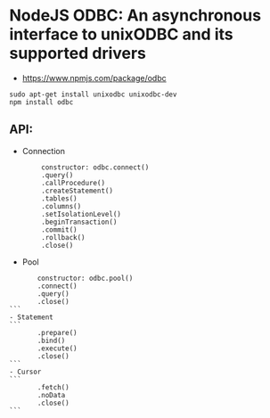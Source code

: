 # NodeJS ODBC: An asynchronous interface to unixODBC and its supported drivers
- https://www.npmjs.com/package/odbc
```
sudo apt-get install unixodbc unixodbc-dev
npm install odbc
```

## API:
- Connection
```
        constructor: odbc.connect()
        .query()
        .callProcedure()
        .createStatement()
        .tables()
        .columns()
        .setIsolationLevel()
        .beginTransaction()
        .commit()
        .rollback()
        .close()
```        
 - Pool
 ```` 
        constructor: odbc.pool()
        .connect()
        .query()
        .close()
```        
- Statement
```
        .prepare()
        .bind()
        .execute()
        .close()
```        
- Cursor
```
        .fetch()
        .noData
        .close()
```

